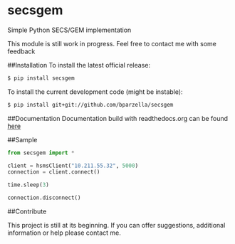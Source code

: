 # secsgem
Simple Python SECS/GEM implementation

This module is still work in progress. Feel free to contact me with some feedback

##Installation
To install the latest official release:

```bash
$ pip install secsgem
```

To install the current development code (might be instable):

```bash
$ pip install git+git://github.com/bparzella/secsgem
```

##Documentation
Documentation build with readthedocs.org can be found [here](http://secsgem.readthedocs.org/en/latest/)

##Sample

```python
from secsgem import *

client = hsmsClient("10.211.55.32", 5000)
connection = client.connect()

time.sleep(3)

connection.disconnect()
```

##Contribute

This project is still at its beginning. If you can offer suggestions, additional information or help please contact me.
